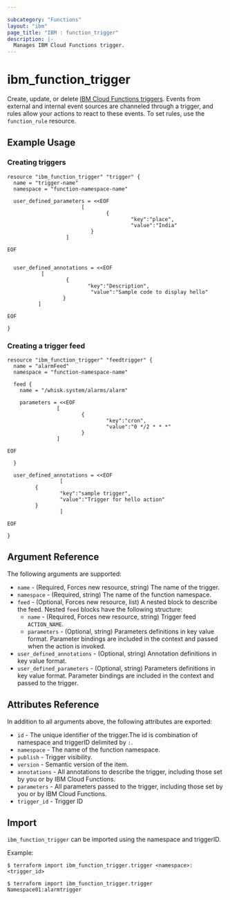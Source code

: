 ```yaml
---

subcategory: "Functions"
layout: "ibm"
page_title: "IBM : function_trigger"
description: |-
  Manages IBM Cloud Functions trigger.
---
```


# ibm\_function_trigger

Create, update, or delete [IBM Cloud Functions triggers](https://cloud.ibm.com/docs/openwhisk/openwhisk_triggers_rules.html#openwhisk_triggers). Events from external and internal event sources are channeled through a trigger, and rules allow your actions to react to these events. To set rules, use the `function_rule` resource.

## Example Usage

### Creating triggers

```hcl
resource "ibm_function_trigger" "trigger" {
  name = "trigger-name"
  namespace = "function-namespace-name"

  user_defined_parameters = <<EOF
                        [
                                {
                                        "key":"place",
                                        "value":"India"
                           }
                   ]

EOF


  user_defined_annotations = <<EOF
           [
                   {
                          "key":"Description",
                           "value":"Sample code to display hello"
                  }
          ]

EOF

}

```

### Creating a trigger feed
```hcl
resource "ibm_function_trigger" "feedtrigger" {
  name = "alarmFeed"
  namespace = "function-namespace-name"

  feed {
    name = "/whisk.system/alarms/alarm"

    parameters = <<EOF
                [
                        {
                                "key":"cron",
                                "value":"0 */2 * * *"
                        }
                ]

EOF

  }

  user_defined_annotations = <<EOF
                 [
         {
                 "key":"sample trigger",
                 "value":"Trigger for hello action"
         }
                 ]

EOF

}

```


## Argument Reference

The following arguments are supported:

* `name` - (Required, Forces new resource, string) The name of the trigger.
* `namespace` - (Required, string) The name of the function namespace.
* `feed` - (Optional, Forces new resource, list) A nested block to describe the feed. Nested `feed` blocks have the following structure:
    * `name` - (Required, Forces new resource, string) Trigger feed `ACTION_NAME`.
    * `parameters` - (Optional, string) Parameters definitions in key value format. Parameter bindings are included in the context and passed when the action is invoked.
* `user_defined_annotations` - (Optional, string) Annotation definitions in key value format.
* `user_defined_parameters` - (Optional, string) Parameters definitions in key value format. Parameter bindings are included in the context and passed to the trigger.

## Attributes Reference

In addition to all arguments above, the following attributes are exported:

* `id` - The unique identifier of the trigger.The id is combination of namespace and triggerID delimited by `:`.
* `namespace` - The name of the function namespace.
* `publish` - Trigger visibility.
* `version` - Semantic version of the item.
* `annotations` - All annotations to describe the trigger, including those set by you or by IBM Cloud Functions.
* `parameters` - All parameters passed to the trigger, including those set by you or by IBM Cloud Functions.
* `trigger_id` - Trigger ID

## Import

`ibm_function_trigger` can be imported using the namespace and triggerID.

Example:

```
$ terraform import ibm_function_trigger.trigger <namespace>:<trigger_id>

$ terraform import ibm_function_trigger.trigger Namespace01:alarmtrigger

```
